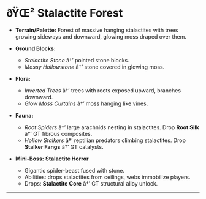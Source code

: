 ﻿# ðŸŒ² Stalactite Forest

- **Terrain/Palette:**
  Forest of massive hanging stalactites with trees growing sideways and downward, glowing moss draped over them.

- **Ground Blocks:**

  - _Stalactite Stone_ â†’ pointed stone blocks.
  - _Mossy Hollowstone_ â†’ stone covered in glowing moss.

- **Flora:**

  - _Inverted Trees_ â†’ trees with roots exposed upward, branches downward.
  - _Glow Moss Curtains_ â†’ moss hanging like vines.

- **Fauna:**

  - _Root Spiders_ â†’ large arachnids nesting in stalactites. Drop **Root Silk** â†’ GT fibrous composites.
  - _Hollow Stalkers_ â†’ reptilian predators climbing stalactites. Drop **Stalker Fangs** â†’ GT catalysts.

- **Mini-Boss:** **Stalactite Horror**

  - Gigantic spider-beast fused with stone.
  - Abilities: drops stalactites from ceilings, webs immobilize players.
  - Drops: **Stalactite Core** â†’ GT structural alloy unlock.

---

##
